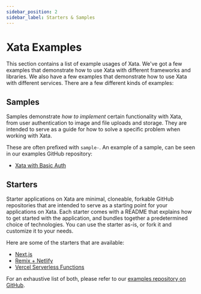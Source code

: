 ```yaml
---
sidebar_position: 2
sidebar_label: Starters & Samples
---
```


# Xata Examples

This section contains a list of example usages of Xata. We've got a few examples that demonstrate how to use Xata with different frameworks and libraries. We also have a few examples that demonstrate how to use Xata with different services. There are a few different kinds of examples:

## Samples

Samples demonstrate _how to implement_ certain functionality with Xata, from user authentication to image and file uploads and storage. They are intended to serve as a guide for how to solve a specific problem when working with Xata.

These are often prefixed with `sample-`. An example of a sample, can be seen in our examples GitHub repository:

- [Xata with Basic Auth](https://github.com/xataio/examples/tree/main/apps/sample-nextjs-basic-auth)

## Starters

Starter applications on Xata are minimal, cloneable, forkable GitHub repositories that are intended to serve as a starting point for your applications on Xata. Each starter comes with a README that explains how to get started with the application, and bundles together a predetermined choice of technologies. You can use the starter as-is, or fork it and customize it to your needs.

Here are some of the starters that are available:

- [Next.js](https://github.com/vercel/next.js/tree/canary/examples/with-xata)
- [Remix + Netlify](https://github.com/xataio/examples/tree/main/apps/starter-remix-netlify)
- [Vercel Serverless Functions](https://github.com/xataio/examples/tree/main/apps/starter-vercel-serverless-functions)

For an exhaustive list of both, please refer to our [examples repository on GitHub](https://github.com/xataio/examples/tree/main/apps).
